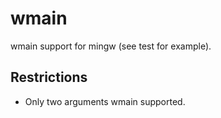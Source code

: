 # wmain

wmain support for mingw (see test for example).

## Restrictions

* Only two arguments wmain supported.